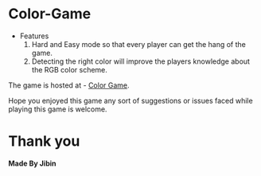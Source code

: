 # Color-Game
* Features
  1. Hard and Easy mode so that every player can get the hang of the game.
  2. Detecting the right color will improve the players knowledge about the RGB color scheme.
  
The game is hosted at - [Color Game](https://color-game-js.netlify.com).

Hope you enjoyed this game any sort of suggestions or issues faced while playing this game is welcome.

# Thank you

**Made By Jibin**
